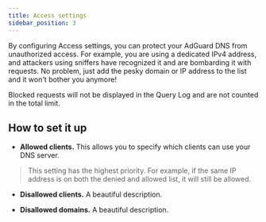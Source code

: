 ```yaml
---
title: Access settings
sidebar_position: 3
---
```


By configuring Access settings, you can protect your AdGuard DNS from unauthorized access. For example, you are using a dedicated IPv4 address, and attackers using sniffers have recognized it and are bombarding it with requests. No problem, just add the pesky domain or IP address to the list and it won't bother you anymore!

Blocked requests will not be displayed in the Query Log and are not counted in the total limit.

## How to set it up

- **Allowed clients.** This allows you to specify which clients can use your DNS server.

> This setting has the highest priority. For example, if the same IP address is on both the denied and allowed list, it will still be allowed.

- **Disallowed clients.** A beautiful description.

- **Disallowed domains.** A beautiful description.
